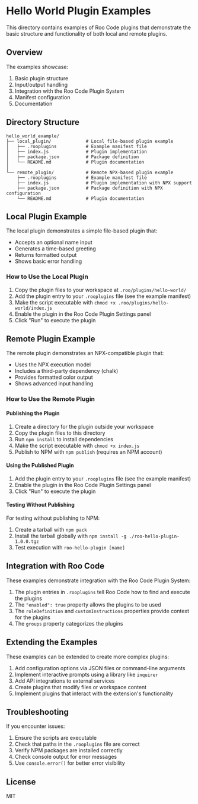 # Hello World Plugin Examples

This directory contains examples of Roo Code plugins that demonstrate the basic structure and functionality of both local and remote plugins.

## Overview

The examples showcase:
1. Basic plugin structure
2. Input/output handling
3. Integration with the Roo Code Plugin System
4. Manifest configuration
5. Documentation

## Directory Structure

```
hello_world_example/
├── local_plugin/             # Local file-based plugin example
│   ├── .rooplugins           # Example manifest file
│   ├── index.js              # Plugin implementation
│   ├── package.json          # Package definition
│   └── README.md             # Plugin documentation
│
└── remote_plugin/            # Remote NPX-based plugin example
    ├── .rooplugins           # Example manifest file
    ├── index.js              # Plugin implementation with NPX support
    ├── package.json          # Package definition with NPX configuration
    └── README.md             # Plugin documentation
```

## Local Plugin Example

The local plugin demonstrates a simple file-based plugin that:
- Accepts an optional name input
- Generates a time-based greeting
- Returns formatted output
- Shows basic error handling

### How to Use the Local Plugin

1. Copy the plugin files to your workspace at `.roo/plugins/hello-world/`
2. Add the plugin entry to your `.rooplugins` file (see the example manifest)
3. Make the script executable with `chmod +x .roo/plugins/hello-world/index.js`
4. Enable the plugin in the Roo Code Plugin Settings panel
5. Click "Run" to execute the plugin

## Remote Plugin Example

The remote plugin demonstrates an NPX-compatible plugin that:
- Uses the NPX execution model
- Includes a third-party dependency (chalk)
- Provides formatted color output
- Shows advanced input handling

### How to Use the Remote Plugin

#### Publishing the Plugin

1. Create a directory for the plugin outside your workspace
2. Copy the plugin files to this directory
3. Run `npm install` to install dependencies
4. Make the script executable with `chmod +x index.js`
5. Publish to NPM with `npm publish` (requires an NPM account)

#### Using the Published Plugin

1. Add the plugin entry to your `.rooplugins` file (see the example manifest)
2. Enable the plugin in the Roo Code Plugin Settings panel
3. Click "Run" to execute the plugin

#### Testing Without Publishing

For testing without publishing to NPM:
1. Create a tarball with `npm pack`
2. Install the tarball globally with `npm install -g ./roo-hello-plugin-1.0.0.tgz`
3. Test execution with `roo-hello-plugin [name]`

## Integration with Roo Code

These examples demonstrate integration with the Roo Code Plugin System:
1. The plugin entries in `.rooplugins` tell Roo Code how to find and execute the plugins
2. The `"enabled": true` property allows the plugins to be used
3. The `roleDefinition` and `customInstructions` properties provide context for the plugins
4. The `groups` property categorizes the plugins

## Extending the Examples

These examples can be extended to create more complex plugins:
1. Add configuration options via JSON files or command-line arguments
2. Implement interactive prompts using a library like `inquirer`
3. Add API integrations to external services
4. Create plugins that modify files or workspace content
5. Implement plugins that interact with the extension's functionality

## Troubleshooting

If you encounter issues:
1. Ensure the scripts are executable
2. Check that paths in the `.rooplugins` file are correct
3. Verify NPM packages are installed correctly
4. Check console output for error messages
5. Use `console.error()` for better error visibility

## License

MIT
